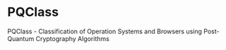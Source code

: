 # PQClass
PQClass - Classification of Operation Systems and Browsers using Post-Quantum Cryptography Algorithms
